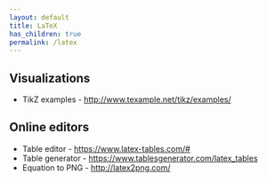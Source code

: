 ```yaml
---
layout: default
title: LaTeX
has_children: true
permalink: /latex
---
```


## Visualizations

* TikZ examples - http://www.texample.net/tikz/examples/


## Online editors

* Table editor - https://www.latex-tables.com/#
* Table generator - https://www.tablesgenerator.com/latex_tables
* Equation to PNG - http://latex2png.com/
